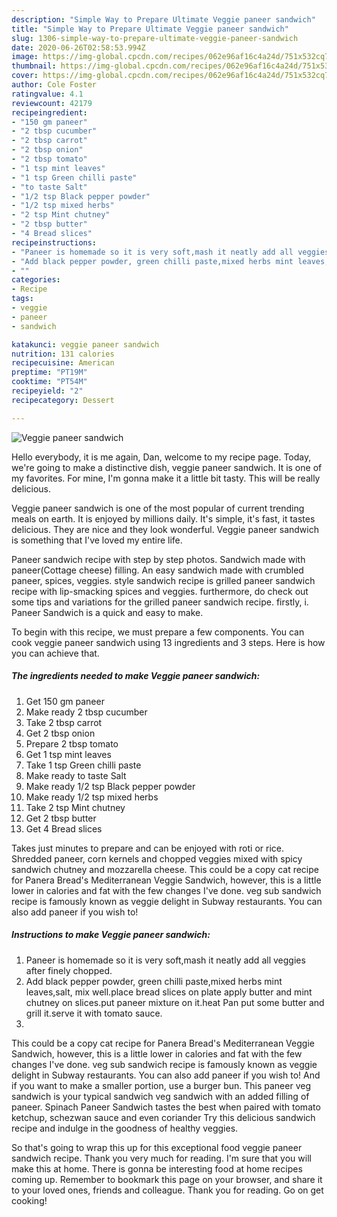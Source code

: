 ```yaml
---
description: "Simple Way to Prepare Ultimate Veggie paneer sandwich"
title: "Simple Way to Prepare Ultimate Veggie paneer sandwich"
slug: 1306-simple-way-to-prepare-ultimate-veggie-paneer-sandwich
date: 2020-06-26T02:58:53.994Z
image: https://img-global.cpcdn.com/recipes/062e96af16c4a24d/751x532cq70/veggie-paneer-sandwich-recipe-main-photo.jpg
thumbnail: https://img-global.cpcdn.com/recipes/062e96af16c4a24d/751x532cq70/veggie-paneer-sandwich-recipe-main-photo.jpg
cover: https://img-global.cpcdn.com/recipes/062e96af16c4a24d/751x532cq70/veggie-paneer-sandwich-recipe-main-photo.jpg
author: Cole Foster
ratingvalue: 4.1
reviewcount: 42179
recipeingredient:
- "150 gm paneer"
- "2 tbsp cucumber"
- "2 tbsp carrot"
- "2 tbsp onion"
- "2 tbsp tomato"
- "1 tsp mint leaves"
- "1 tsp Green chilli paste"
- "to taste Salt"
- "1/2 tsp Black pepper powder"
- "1/2 tsp mixed herbs"
- "2 tsp Mint chutney"
- "2 tbsp butter"
- "4 Bread slices"
recipeinstructions:
- "Paneer is homemade so it is very soft,mash it neatly add all veggies after finely chopped."
- "Add black pepper powder, green chilli paste,mixed herbs mint leaves,salt, mix well.place bread slices on plate apply butter and mint chutney on slices.put paneer mixture on it.heat Pan put some butter and grill it.serve it with tomato sauce."
- ""
categories:
- Recipe
tags:
- veggie
- paneer
- sandwich

katakunci: veggie paneer sandwich 
nutrition: 131 calories
recipecuisine: American
preptime: "PT19M"
cooktime: "PT54M"
recipeyield: "2"
recipecategory: Dessert

---
```



![Veggie paneer sandwich](https://img-global.cpcdn.com/recipes/062e96af16c4a24d/751x532cq70/veggie-paneer-sandwich-recipe-main-photo.jpg)

Hello everybody, it is me again, Dan, welcome to my recipe page. Today, we're going to make a distinctive dish, veggie paneer sandwich. It is one of my favorites. For mine, I'm gonna make it a little bit tasty. This will be really delicious.

Veggie paneer sandwich is one of the most popular of current trending meals on earth. It is enjoyed by millions daily. It's simple, it's fast, it tastes delicious. They are nice and they look wonderful. Veggie paneer sandwich is something that I've loved my entire life.

Paneer sandwich recipe with step by step photos. Sandwich made with paneer(Cottage cheese) filling. An easy sandwich made with crumbled paneer, spices, veggies. style sandwich recipe is grilled paneer sandwich recipe with lip-smacking spices and veggies. furthermore, do check out some tips and variations for the grilled paneer sandwich recipe. firstly, i. Paneer Sandwich is a quick and easy to make.


To begin with this recipe, we must prepare a few components. You can cook veggie paneer sandwich using 13 ingredients and 3 steps. Here is how you can achieve that.

<!--inarticleads1-->

##### The ingredients needed to make Veggie paneer sandwich:

1. Get 150 gm paneer
1. Make ready 2 tbsp cucumber
1. Take 2 tbsp carrot
1. Get 2 tbsp onion
1. Prepare 2 tbsp tomato
1. Get 1 tsp mint leaves
1. Take 1 tsp Green chilli paste
1. Make ready to taste Salt
1. Make ready 1/2 tsp Black pepper powder
1. Make ready 1/2 tsp mixed herbs
1. Take 2 tsp Mint chutney
1. Get 2 tbsp butter
1. Get 4 Bread slices


Takes just minutes to prepare and can be enjoyed with roti or rice. Shredded paneer, corn kernels and chopped veggies mixed with spicy sandwich chutney and mozzarella cheese. This could be a copy cat recipe for Panera Bread&#39;s Mediterranean Veggie Sandwich, however, this is a little lower in calories and fat with the few changes I&#39;ve done. veg sub sandwich recipe is famously known as veggie delight in Subway restaurants. You can also add paneer if you wish to! 

<!--inarticleads2-->

##### Instructions to make Veggie paneer sandwich:

1. Paneer is homemade so it is very soft,mash it neatly add all veggies after finely chopped.
1. Add black pepper powder, green chilli paste,mixed herbs mint leaves,salt, mix well.place bread slices on plate apply butter and mint chutney on slices.put paneer mixture on it.heat Pan put some butter and grill it.serve it with tomato sauce.
1. 


This could be a copy cat recipe for Panera Bread&#39;s Mediterranean Veggie Sandwich, however, this is a little lower in calories and fat with the few changes I&#39;ve done. veg sub sandwich recipe is famously known as veggie delight in Subway restaurants. You can also add paneer if you wish to! And if you want to make a smaller portion, use a burger bun. This paneer veg sandwich is your typical sandwich veg sandwich with an added filling of paneer. Spinach Paneer Sandwich tastes the best when paired with tomato ketchup, schezwan sauce and even coriander Try this delicious sandwich recipe and indulge in the goodness of healthy veggies. 

So that's going to wrap this up for this exceptional food veggie paneer sandwich recipe. Thank you very much for reading. I'm sure that you will make this at home. There is gonna be interesting food at home recipes coming up. Remember to bookmark this page on your browser, and share it to your loved ones, friends and colleague. Thank you for reading. Go on get cooking!
